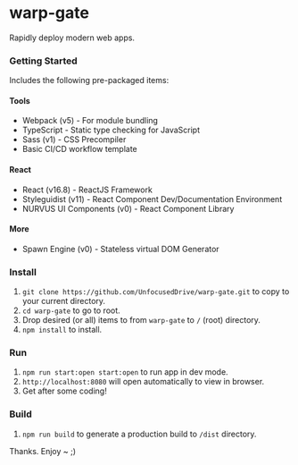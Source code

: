 # warp-gate
Rapidly deploy modern web apps.

### Getting Started
Includes the following pre-packaged items:

#### Tools
- Webpack (v5) - For module bundling
- TypeScript - Static type checking for JavaScript
- Sass (v1) - CSS Precompiler
- Basic CI/CD workflow template

#### React
- React (v16.8) - ReactJS Framework
- Styleguidist (v11) - React Component Dev/Documentation Environment
- NURVUS UI Components (v0) - React Component Library

#### More
- Spawn Engine (v0) - Stateless virtual DOM Generator

### Install
1. `git clone https://github.com/UnfocusedDrive/warp-gate.git` to copy to your current directory.
2. `cd warp-gate` to go to root.
3. Drop desired (or all) items to from `warp-gate` to `/` (root) directory.
4. `npm install` to install.

### Run
1. `npm run start:open start:open` to run app in dev mode.
2. `http://localhost:8080` will open automatically to view in browser.
3. Get after some coding!

### Build
1. `npm run build` to generate a production build to `/dist` directory.

Thanks. Enjoy ~ ;)

